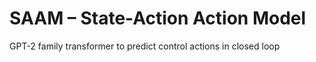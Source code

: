 # SAAM – State-Action Action Model

GPT-2 family transformer to predict control actions in closed loop
